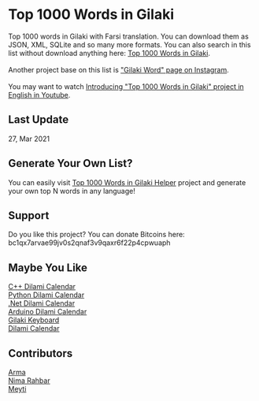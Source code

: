# Top 1000 Words in Gilaki
Top 1000 words in Gilaki with Farsi translation. You can download them as JSON, XML, SQLite and so many more formats.
You can also search in this list without download anything here: [Top 1000 Words in Gilaki](https://lordarma.github.io/Top-1000-Words-in-Gilaki).
<br/>
<br/>
Another project base on this list is ["Gilaki Word" page on Instagram](https://instagram.com/gilakiword).
<br/>
<br/>
You may want to watch [Introducing "Top 1000 Words in Gilaki" project in English in Youtube](https://www.youtube.com/watch?v=MW1o3a_anTY&ab_channel=AlirezaAhmadi).

## Last Update
27, Mar 2021

## Generate Your Own List?
You can easily visit [Top 1000 Words in Gilaki Helper](https://github.com/LordArma/Top-1000-Words-in-Gilaki-Helper) project and generate your own top N words in any language!

## Support
Do you like this project? You can donate Bitcoins here:
<br/>
bc1qx7arvae99jv0s2qnaf3v9qaxr6f22p4cpwuaph

## Maybe You Like
[C++ Dilami Calendar](https://github.com/LordArma/Dilami-Calendar-C-)
<br/>
[Python Dilami Calendar](https://github.com/Jangal/python-dilami-calendar)
<br/>
[.Net Dilami Calendar](https://github.com/Jangal/Dilami-Calendar-.Net)
<br/>
[Arduino Dilami Calendar](https://github.com/LordArma/Dilami-Calendar-Arduino)
<br/>
[Gilaki Keyboard](https://gilakikeyboard.ir)
<br/>
[Dilami Calendar](https://giltime.ir)

## Contributors
[Arma](https://github.com/LordArma)
<br/>
[Nima Rahbar](https://instagram.com/shabkhooon)
<br/>
[Meyti](https://github.com/meyt)
<br/>
